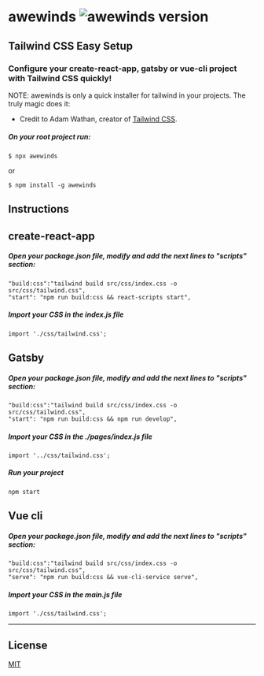 # awewinds <img alt="awewinds version" src="https://img.shields.io/npm/v/awewinds.svg?style=flat-square&label=Version&labelColor=000000&color=3c6382">

## Tailwind CSS Easy Setup

### Configure your create-react-app, gatsby or vue-cli project with Tailwind CSS quickly!

NOTE: awewinds is only a quick installer for tailwind in your projects. The truly magic does it:

- Credit to Adam Wathan, creator of [Tailwind CSS](https://tailwindcss.com/).

##### On your root project run:

```
$ npx awewinds
```

or

```
$ npm install -g awewinds
```

## Instructions

## create-react-app

##### Open your package.json file, modify and add the next lines to "scripts" section:

```shell
"build:css":"tailwind build src/css/index.css -o src/css/tailwind.css",
"start": "npm run build:css && react-scripts start",
```

##### Import your CSS in the index.js file

```shell
import './css/tailwind.css';
```

## Gatsby

##### Open your package.json file, modify and add the next lines to "scripts" section:

```shell
"build:css":"tailwind build src/css/index.css -o src/css/tailwind.css",
"start": "npm run build:css && npm run develop",
```

##### Import your CSS in the ./pages/index.js file

```shell
import '../css/tailwind.css';
```

##### Run your project

```shell
npm start
```

## Vue cli

##### Open your package.json file, modify and add the next lines to "scripts" section:

```shell
"build:css":"tailwind build src/css/index.css -o src/css/tailwind.css",
"serve": "npm run build:css && vue-cli-service serve",
```

##### Import your CSS in the main.js file

```
import './css/tailwind.css';
```

---

## License

[MIT](https://github.com/AtilaDev/awewinds/blob/master/LICENSE)
